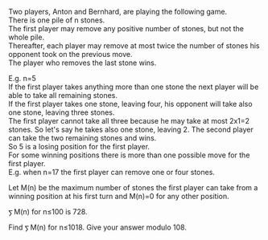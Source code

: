   <p>  Two players, Anton and Bernhard, are playing the following game.<br />  There is one pile of n stones.<br />  The first player may remove any positive number of stones, but not the whole pile.<br />  Thereafter, each player may remove at most twice the number of stones his opponent took on the previous move.<br />  The player who removes the last stone wins.  </p>  <p>  E.g. n=5<br />  If the first player takes anything more than one stone the next player will be able to take all remaining stones.<br />  If the first player takes one stone, leaving four, his opponent will take also one stone, leaving three stones.<br />  The first player cannot take all three because he may take at most 2x1=2 stones. So let's say he takes also one stone, leaving 2. The second player can take the two remaining stones and wins.<br />  So 5 is a losing position for the first player.<br />  For some winning positions there is more than one possible move for the first player.<br />  E.g. when n=17 the first player can remove one or four stones.  </p>  <p>  Let M(n) be the maximum number of stones the first player can take from a winning position at his first turn and M(n)=0 for any other position.  </p>  <p>  <img src='images/symbol_sum.gif' width='11' height='14' alt='&sum;' border='0' style='vertical-align:middle;' />M(n) for n&le;100 is 728.  </p>  <p>  Find  <img src='images/symbol_sum.gif' width='11' height='14' alt='&sum;' border='0' style='vertical-align:middle;' />M(n) for n&le;1018.  Give your answer modulo 108.  </p>  